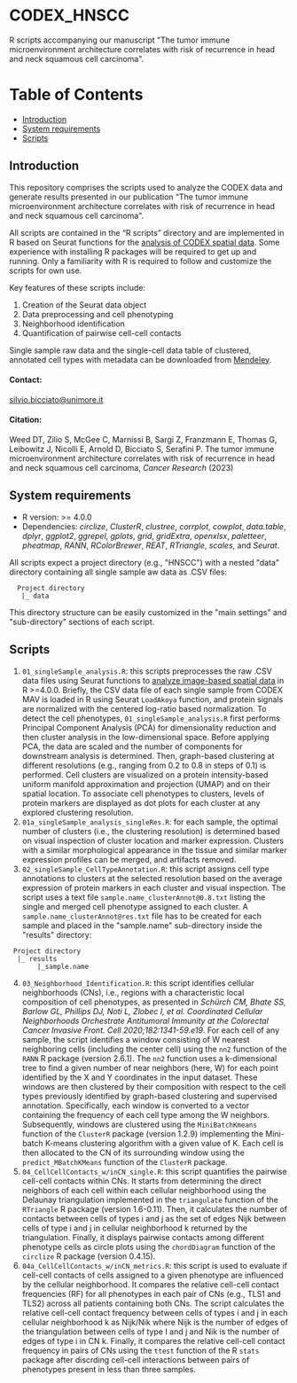 # CODEX_HNSCC
R scripts accompanying our manuscript "The tumor immune microenvironment architecture correlates with risk of recurrence in head and neck squamous cell carcinoma".

# Table of Contents

- [Introduction](https://github.com/bicciatolab/CODEX_HNSCC#Introduction)
- [System requirements](https://github.com/bicciatolab/CODEX_HNSCC#System-requirements)
- [Scripts](https://github.com/bicciatolab/CODEX_HNSCC#scripts)

## Introduction
This repository comprises the scripts used to analyze the CODEX data and generate results presented in our publication “The tumor immune microenvironment architecture correlates with risk of recurrence in head and neck squamous cell carcinoma".  

All scripts are contained in the “R scripts” directory and are implemented in R based on Seurat functions for the [analysis of CODEX spatial data](https://satijalab.org/seurat/articles/seurat5_spatial_vignette_2#human-lymph-node-akoya-codex-system). Some experience with installing R packages will be required to get up and running. Only a familiarity with R is required to follow and customize the scripts for own use.

Key features of these scripts include:

1. Creation of the Seurat data object
2. Data preprocessing and cell phenotyping
2. Neighborhood identification
3. Quantification of pairwise cell-cell contacts

Single sample raw data and the single-cell data table of clustered, annotated cell types with metadata can be downloaded from [Mendeley](https://data.mendeley.com/datasets/t2yvtwnjx7/1).

#### Contact:

silvio.bicciato@unimore.it

#### Citation:

Weed DT, Zilio S, McGee C, Marnissi B, Sargi Z, Franzmann E, Thomas G, Leibowitz J, Nicolli E, Arnold D, Bicciato S, Serafini P. The tumor immune microenvironment architecture correlates with risk of recurrence in head and neck squamous cell carcinoma, _Cancer Research_ (2023)

## System requirements
* R version: >= 4.0.0
* Dependencies: *circlize*, *ClusterR*, *clustree*, *corrplot*, *cowplot*, *data.table*, *dplyr*, *ggplot2*, *ggrepel*, *gplots*, *grid*, *gridExtra*, *openxlsx*, *paletteer*, *pheatmap*, *RANN*, *RColorBrewer*, *REAT*, *RTriangle*, *scales*, and *Seurat*.

All scripts expect a project directory (e.g., "HNSCC") with a nested "data" directory containing all single sample aw data as .CSV files:

```
  Project directory
   |_ data

```
This directory structure can be easily customized in the "main settings" and "sub-directory" sections of each script.


## Scripts
1.	`01_singleSample_analysis.R`: this scripts preprocesses the raw .CSV data files using Seurat functions to [analyze image-based spatial data](https://satijalab.org/seurat/articles/seurat5_spatial_vignette_2#human-lymph-node-akoya-codex-system) in R >=4.0.0. Briefly, the CSV data file of each single sample from CODEX MAV is loaded in R using Seurat `LoadAkoya` function, and protein signals are normalized with the centered log-ratio based normalization. To detect the cell phenotypes, `01_singleSample_analysis.R` first performs Principal Component Analysis (PCA) for dimensionality reduction and then cluster analysis in the low-dimensional space. Before applying PCA, the data are scaled and the number of components for downstream analysis is determined. Then, graph-based clustering at different resolutions (e.g., ranging from 0.2 to 0.8 in steps of 0.1) is performed. Cell clusters are visualized on a protein intensity-based uniform manifold approximation and projection (UMAP) and on their spatial location. To associate cell phenotypes to clusters, levels of protein markers are displayed as dot plots for each cluster at any explored clustering resolution.
2. `01a_singleSample_analysis_singleRes.R`: for each sample, the optimal number of clusters (i.e., the clustering resolution) is determined based on visual inspection of cluster location and marker expression. Clusters with a similar morphological appearance in the tissue and similar marker expression profiles can be merged, and artifacts removed.
3. `02_singleSample_CellTypeAnnotation.R`: this script assigns cell type annotations to clusters at the selected resolution based on the average expression of protein markers in each cluster and visual inspection. The script uses a text file `sample.name_clusterAnnot@0.8.txt` listing the single and merged cell phenotype assigned to each cluster. A `sample.name_clusterAnnot@res.txt` file has to be created for each sample and placed in the "sample.name" sub-directory inside the "results" directory:

 ```
  Project directory
   |_ results
   		|_sample.name

 ```
 
4. `03_Neighborhood_Identification.R`: this script identifies cellular neighborhoods (CNs), i.e., regions with a characteristic local composition of cell phenotypes, as presented in _Schürch CM, Bhate SS, Barlow GL, Phillips DJ, Noti L, Zlobec I, et al. Coordinated Cellular Neighborhoods Orchestrate Antitumoral Immunity at the Colorectal Cancer Invasive Front. Cell 2020;182:1341-59.e19_. For each cell of any sample, the script identifies a window consisting of W nearest neighboring cells (including the center cell) using the `nn2` function of the `RANN` R package (version 2.6.1). The `nn2` function uses a k-dimensional tree to find a given number of near neighbors (here, W) for each point identified by the X and Y coordinates in the input dataset. These windows are then clustered by their composition with respect to the cell types previously identified by graph-based clustering and supervised annotation. Specifically, each window is converted to a vector containing the frequency of each cell type among the W neighbors. Subsequently, windows are clustered using the `MiniBatchKmeans` function of the `ClusterR` package (version 1.2.9) implementing the Mini-batch K-means clustering algorithm with a given value of K. Each cell is then allocated to the CN of its surrounding window using the `predict_MBatchKMeans` function of the `ClusterR` package.
5. `04_CellCellContacts_w/inCN_single.R`: this script quantifies the pairwise cell-cell contacts within CNs. It starts from determining the direct neighbors of each cell within each cellular neighborhood using the Delaunay triangulation implemented in the `triangulate` function of the `RTriangle` R package (version 1.6-0.11). Then, it calculates the number of contacts between cells of types i and j as the set of edges Nijk between cells of type i and j in cellular neighborhood k returned by the triangulation. Finally, it displays pairwise contacts among different phenotype cells as circle plots using the `chordDiagram` function of the `circlize` R package (version 0.4.15).
6. `04a_CellCellContacts_w/inCN_metrics.R`: this script is used to evaluate if cell-cell contacts of cells assigned to a given phenotype are influenced by the cellular neighborhood. It compares the relative cell-cell contact frequencies (RF) for all phenotypes in each pair of CNs (e.g., TLS1 and TLS2) across all patients containing both CNs. The script calculates the relative cell-cell contact frequency between cells of types i and j in each cellular neighborhood k as Nijk/Nik where Nijk is the number of edges of the triangulation between cells of type I and j and Nik is the number of edges of type i in CN k. Finally, it compares the relative cell-cell contact frequency in pairs of CNs using the `ttest` function of the R `stats` package after discrding cell-cell interactions between pairs of phenotypes present in less than three samples.
